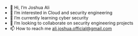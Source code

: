 - 👋 Hi, I’m Joshua Ali
- 👀 I’m interested in Cloud and security engineering
- 🌱 I’m currently learning cyber security 
- 💞️ I’m looking to collaborate on security engineering projects
- 📫 How to reach me ali.joshua.official@gmail.com

<!---
untamedbeast1/untamedbeast1 is a ✨ special ✨ repository because its `README.md` (this file) appears on your GitHub profile.
You can click the Preview link to take a look at your changes.
--->
